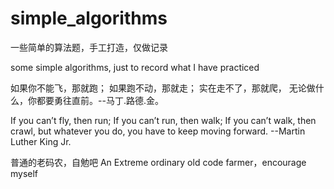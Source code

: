 # simple_algorithms

一些简单的算法题，手工打造，仅做记录

some simple algorithms, just to record what I have practiced

如果你不能飞，那就跑；
如果跑不动，那就走；
实在走不了，那就爬，
无论做什么，你都要勇往直前。--马丁.路德.金。

If you can’t fly, then run; 
If you can’t run, then walk; 
If you can’t walk, then crawl, 
but whatever you do, you have to keep moving forward. --Martin Luther King Jr.

普通的老码农，自勉吧
An Extreme ordinary old code farmer，encourage myself

